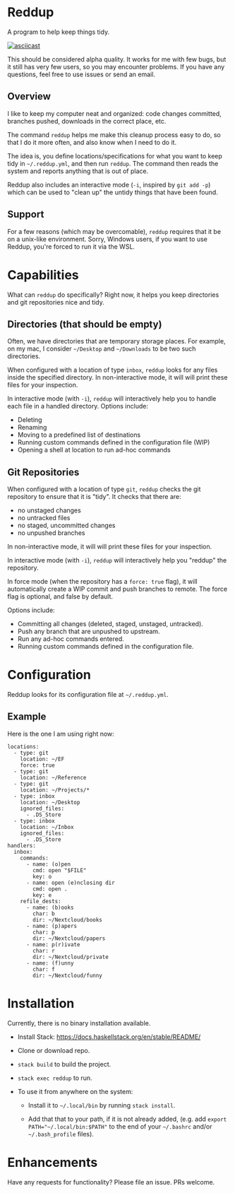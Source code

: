 # Reddup

A program to help keep things tidy.

[![asciicast](https://asciinema.org/a/355687.svg)](https://asciinema.org/a/355687)

This should be considered alpha quality. It works for me with few bugs, but it
still has very few users, so you may encounter problems.
If you have any questions, feel free to use issues or send an email.

## Overview

I like to keep my computer neat and organized: code changes committed, branches
pushed, downloads in the correct place, etc.

The command `reddup` helps me make this cleanup process easy to do, so that I do
it more often, and also know when I need to do it.

The idea is, you define locations/specifications for what you want to keep tidy
in `~/.reddup.yml`, and then run `reddup`. The command then reads the system and
reports anything that is out of place.

Reddup also includes an interactive mode (`-i`, inspired by `git add -p`)
which can be used to "clean up" the untidy things that have been found.

## Support

For a few reasons (which may be overcomable), `reddup` requires that it be on a
unix-like environment. Sorry, Windows users, if you want to use Reddup, you're forced to run it via the WSL.

# Capabilities

What can `reddup` do specifically? Right now, it helps you keep directories and
git repositories nice and tidy.

## Directories (that should be empty)

Often, we have directories that are temporary storage places. For example, on my
mac, I consider `~/Desktop` and `~/Downloads` to be two such directories.

When configured with a location of type `inbox`, `reddup` looks for any files
inside the specified directory. In non-interactive mode, it will
will print these files for your inspection.

In interactive mode (with `-i`), `reddup` will interactively help you to handle
each file in a handled directory. Options include:

- Deleting
- Renaming
- Moving to a predefined list of destinations
- Running custom commands defined in the configuration file (WIP)
- Opening a shell at location to run ad-hoc commands

## Git Repositories

When configured with a location of type `git`, `reddup` checks the git
repository to ensure that it is "tidy". It checks that there are:

- no unstaged changes
- no untracked files
- no staged, uncommitted changes
- no unpushed branches

In non-interactive mode, it will will print these files for your inspection.

In interactive mode (with `-i`), `reddup` will interactively help you "reddup"
the repository.

In force mode (when the repository has a `force: true` flag), it will
automatically create a WIP commit and push branches to remote. The force flag
is optional, and false by default.

Options include:

- Committing all changes (deleted, staged, unstaged, untracked).
- Push any branch that are unpushed to upstream.
- Run any ad-hoc commands entered.
- Running custom commands defined in the configuration file.

# Configuration

Reddup looks for its configuration file at `~/.reddup.yml`.

## Example

Here is the one I am using right now:

```
locations:
  - type: git
    location: ~/EF
    force: true
  - type: git
    location: ~/Reference
  - type: git
    location: ~/Projects/*
  - type: inbox
    location: ~/Desktop
    ignored_files:
      - .DS_Store
  - type: inbox
    location: ~/Inbox
    ignored_files:
      - .DS_Store
handlers:
  inbox:
    commands:
      - name: (o)pen
        cmd: open "$FILE"
        key: o
      - name: open (e)nclosing dir
        cmd: open .
        key: e
    refile_dests:
      - name: (b)ooks
        char: b
        dir: ~/Nextcloud/books
      - name: (p)apers
        char: p
        dir: ~/Nextcloud/papers
      - name: p(r)ivate
        char: r
        dir: ~/Nextcloud/private
      - name: (f)unny
        char: f
        dir: ~/Nextcloud/funny
```

# Installation

Currently, there is no binary installation available.

- Install Stack: https://docs.haskellstack.org/en/stable/README/

- Clone or download repo.

- `stack build` to build the project.

- `stack exec reddup` to run.

- To use it from anywhere on the system:

  - Install it to `~/.local/bin` by running `stack install`.

  - Add that that to your path, if it is not already added, (e.g. add
    `export PATH="~/.local/bin:$PATH"` to the end of your `~/.bashrc` and/or
    `~/.bash_profile` files).

# Enhancements

Have any requests for functionality? Please file an issue. PRs welcome.
